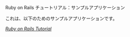 Ruby on Rails チュートリアル：サンプルアプリケーション

これは、以下のためのサンプルアプリケーションです。

[*Ruby on Rails Tutorial*](http://railstutorial.jp/)


